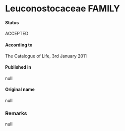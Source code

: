 Leuconostocaceae FAMILY
=======

#### Status
ACCEPTED

#### According to
The Catalogue of Life, 3rd January 2011

#### Published in
null

#### Original name
null

### Remarks
null